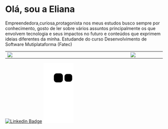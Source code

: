 <h1>Olá, sou a Eliana</h1>
<p> Empreendedora,curiosa,protagonista nos meus estudos busco sempre por conhecimento, gosto de ler sobre vários assuntos principalmente os que envolvem tecnologia e seus impactos no futuro e conteúdos que exprimem ideias diferentes da minha.
Estudande do curso Desenvolvimento de Software Mutiplataforma (Fatec)

<center>
<table>
    <tr>
        <td><img width="380px" align="left" src="https://github-readme-stats.vercel.app/api/top-langs/?username=Elianars&hide=html&layout=compact&theme=omni" /></td>
        <td><img width="475px" align="left" src="https://github-readme-stats.vercel.app/api?username=Elianars&theme=omni"/></td>
    </tr>   
</table>
</center>  

 







[![Linkedin Badge](https://img.shields.io/badge/-Eliana-blue?style=flat-square&logo=Linkedin&logoColor=white&link=https://www.linkedin.com/in/eliana-souzarr/)](https://www.linkedin.com/in/eliana-souzarr/)
![Snake animation](https://github.com/rafaballerini/rafaballerini/blob/output/github-contribution-grid-snake.svg)
